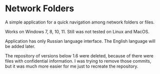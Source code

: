 # Network Folders

A simple application for a quick navigation among network folders or files.

Works on Windows 7, 8, 10, 11. Still was not tested on Linux and MacOS.

Application has only Russian language interface. The English language will be added later.

The repository of versions below 1.6 were deleted, because of there were files with confidential information. I was trying to remove those commits, but it was much more easier for me just to recreate the repository.
